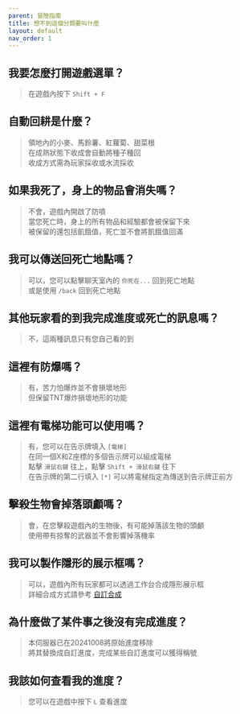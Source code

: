 ```yaml
---
parent: 冒險指南
title: 想不到這個分類要叫什麼
layout: default
nav_order: 1
---
```


## **我要怎麼打開遊戲選單？**
> 在遊戲內按下 `Shift + F`

## **自動回耕是什麼？**
> 領地內的小麥、馬鈴薯、紅蘿蔔、甜菜根  
> 在成熟狀態下收成會自動將種子種回  
> 收成方式需為玩家採收或水流採收

## **如果我死了，身上的物品會消失嗎？**
> 不會，遊戲內開啟了防噴  
> 當您死亡時，身上的所有物品和經驗都會被保留下來  
> 被保留的還包括飢餓值，死亡並不會將飢餓值回滿

## **我可以傳送回死亡地點嗎？**
> 可以，您可以點擊聊天室內的 `你死在...` 回到死亡地點  
> 或是使用 `/back` 回到死亡地點

## **其他玩家看的到我完成進度或死亡的訊息嗎？**
> 不，這兩種訊息只有您自己看的到

## **這裡有防爆嗎？**
> 有，苦力怕爆炸並不會損壞地形  
> 但保留TNT爆炸損壞地形的功能

## **這裡有電梯功能可以使用嗎？**
> 有，您可以在告示牌填入 `[電梯]`  
> 在同一個X和Z座標的多個告示牌可以組成電梯  
> 點擊 `滑鼠右鍵` 往上，點擊 `Shift + 滑鼠右鍵` 往下  
> 在告示牌的第二行填入 `[*]` 可以將電梯指定為傳送到告示牌正前方

## **擊殺生物會掉落頭顱嗎？**
> 會，在您擊殺遊戲內的生物後，有可能掉落該生物的頭顱  
> 使用帶有掠奪的武器並不會影響掉落機率

## **我可以製作隱形的展示框嗎？**
> 可以，遊戲內所有玩家都可以透過工作台合成隱形展示框  
> 詳細合成方式請參考 [⁠自訂合成]({{site.baseurl}}/docs/recipes.html)

## **為什麼做了某件事之後沒有完成進度？**
> 本伺服器已在20241008將原始進度移除  
> 將其替換成自訂進度，完成某些自訂進度可以獲得稱號

## **我該如何查看我的進度？**
> 您可以在遊戲中按下 `L` 查看進度
